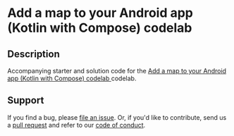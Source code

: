 Add a map to your Android app (Kotlin with Compose) codelab
======================================

## Description
Accompanying starter and solution code for the [Add a map to your Android app (Kotlin with Compose) codelab ][codelab] codelab.

## Support
If you find a bug, please [file an issue]. Or, if you'd like to contribute, send us a [pull request] and refer to our [code of conduct].

[codelab]: https://developers.google.com/codelabs/maps-platform/maps-platform-101-compose#0
[file an issue]: https://github.com/googlemaps-samples/codelab-maps-platform-101-compose/issues
[pull request]: https://github.com/googlemaps-samples/codelab-maps-platform-101-compose/compare
[code of conduct]: CODE_OF_CONDUCT.md
